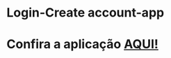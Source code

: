 # Login-Create account-app

# Confira a aplicação <a href="https://login-signup-app-dev.netlify.app/"> AQUI!</a>
